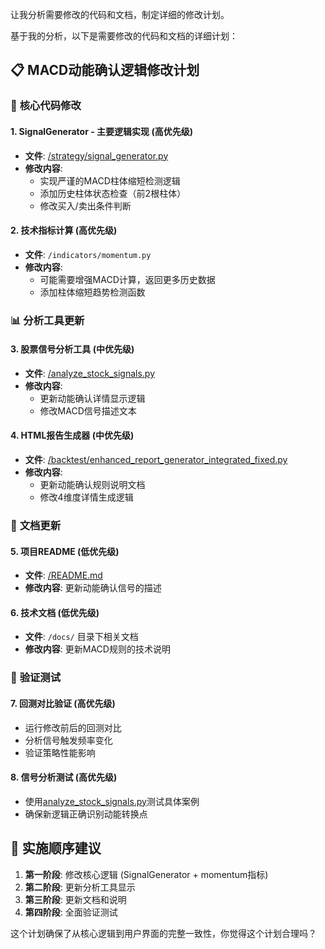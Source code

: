 
让我分析需要修改的代码和文档，制定详细的修改计划。

基于我的分析，以下是需要修改的代码和文档的详细计划：

## 📋 MACD动能确认逻辑修改计划

### 🔧 **核心代码修改**

#### 1. **SignalGenerator - 主要逻辑实现** (高优先级)
- **文件**: [/strategy/signal_generator.py](cci:7://file:///Users/xiefan/VibeCoding/Rotation_Strategy_3_1/strategy/signal_generator.py:0:0-0:0)
- **修改内容**: 
  - 实现严谨的MACD柱体缩短检测逻辑
  - 添加历史柱体状态检查（前2根柱体）
  - 修改买入/卖出条件判断

#### 2. **技术指标计算** (高优先级)
- **文件**: `/indicators/momentum.py`
- **修改内容**: 
  - 可能需要增强MACD计算，返回更多历史数据
  - 添加柱体缩短趋势检测函数

### 📊 **分析工具更新**

#### 3. **股票信号分析工具** (中优先级)
- **文件**: [/analyze_stock_signals.py](cci:7://file:///Users/xiefan/VibeCoding/Rotation_Strategy_3_1/analyze_stock_signals.py:0:0-0:0)
- **修改内容**: 
  - 更新动能确认详情显示逻辑
  - 修改MACD信号描述文本

#### 4. **HTML报告生成器** (中优先级)
- **文件**: [/backtest/enhanced_report_generator_integrated_fixed.py](cci:7://file:///Users/xiefan/VibeCoding/Rotation_Strategy_3_1/backtest/enhanced_report_generator_integrated_fixed.py:0:0-0:0)
- **修改内容**: 
  - 更新动能确认规则说明文档
  - 修改4维度详情生成逻辑

### 📝 **文档更新**

#### 5. **项目README** (低优先级)
- **文件**: [/README.md](cci:7://file:///Users/xiefan/VibeCoding/Rotation_Strategy_3_1/README.md:0:0-0:0)
- **修改内容**: 更新动能确认信号的描述

#### 6. **技术文档** (低优先级)
- **文件**: `/docs/` 目录下相关文档
- **修改内容**: 更新MACD规则的技术说明

### 🧪 **验证测试**

#### 7. **回测对比验证** (高优先级)
- 运行修改前后的回测对比
- 分析信号触发频率变化
- 验证策略性能影响

#### 8. **信号分析测试** (高优先级)
- 使用[analyze_stock_signals.py](cci:7://file:///Users/xiefan/VibeCoding/Rotation_Strategy_3_1/analyze_stock_signals.py:0:0-0:0)测试具体案例
- 确保新逻辑正确识别动能转换点

## 🎯 **实施顺序建议**

1. **第一阶段**: 修改核心逻辑 (SignalGenerator + momentum指标)
2. **第二阶段**: 更新分析工具显示
3. **第三阶段**: 更新文档和说明
4. **第四阶段**: 全面验证测试

这个计划确保了从核心逻辑到用户界面的完整一致性，你觉得这个计划合理吗？